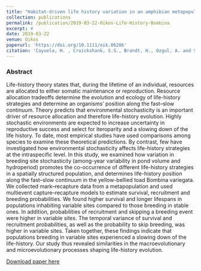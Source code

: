 ```yaml
---
title: "Habitat-driven life history variation in an amphibian metapopulation"
collection: publications
permalink: /publication/2019-03-22-Oikos-Life-History-Bombina
excerpt: #
date: 2019-03-22
venue: Oikos
paperurl: 'https://doi.org/10.1111/oik.06286'
citation: 'Cayuela, H. , Cruickshank, S.S., Brandt, H., Ozgul, A. and Schmidt, B.R. (2019). Habitat-driven life history variation in an amphibian metapopulation. <i>Oikos</i>. 128: 1265–1276'
---
```





### Abstract

Life-history theory states that, during the lifetime of an individual, resources are allocated to either somatic maintenance or reproduction. Resource allocation tradeoffs determine the evolution and ecology of life-history strategies and determine an organisms’ position along the fast–slow continuum. Theory predicts that environmental stochasticity is an important driver of resource allocation and therefore life-history evolution. Highly stochastic environments are expected to increase uncertainty in reproductive success and select for iteroparity and a slowing down of the life history. To date, most empirical studies have used comparisons among species to examine these theoretical predictions. By contrast, few have investigated how environmental stochasticity affects life-history strategies at the intraspecific level. In this study, we examined how variation in breeding site stochasticity (among-year variability in pond volume and hydroperiod) promotes the co-occurrence of different life-history strategies in a spatially structured population, and determines life-history position along the fast–slow continuum in the yellow-bellied toad Bombina variegata. We collected mark–recapture data from a metapopulation and used multievent capture–recapture models to estimate survival, recruitment and breeding probabilities. We found higher survival and longer lifespans in populations inhabiting variable sites compared to those breeding in stable ones. In addition, probabilities of recruitment and skipping a breeding event were higher in variable sites. The temporal variance of survival and recruitment probabilities, as well as the probability to skip breeding, was higher in variable sites. Taken together, these findings indicate that populations breeding in variable sites experienced a slowing down of the life-history. Our study thus revealed similarities in the macroevolutionary and microevolutionary processes shaping life-history evolution.


[Download paper here](https://doi.org/10.1111/oik.06286)


